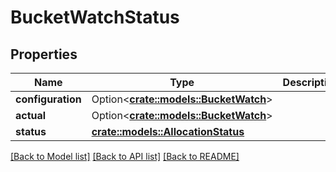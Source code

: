 # BucketWatchStatus

## Properties

Name | Type | Description | Notes
------------ | ------------- | ------------- | -------------
**configuration** | Option<[**crate::models::BucketWatch**](BucketWatch.md)> |  | [optional]
**actual** | Option<[**crate::models::BucketWatch**](BucketWatch.md)> |  | [optional]
**status** | [**crate::models::AllocationStatus**](AllocationStatus.md) |  | 

[[Back to Model list]](../README.md#documentation-for-models) [[Back to API list]](../README.md#documentation-for-api-endpoints) [[Back to README]](../README.md)


